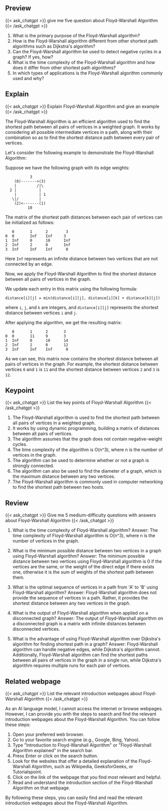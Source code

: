 ## Preview
{{< ask_chatgpt >}}
give me five question about Floyd-Warshall Algorithm
{{< /ask_chatgpt >}}



1. What is the primary purpose of the Floyd-Warshall algorithm?
2. How is the Floyd-Warshall algorithm different from other shortest path algorithms such as Dijkstra's algorithm?
3. Can the Floyd-Warshall algorithm be used to detect negative cycles in a graph? If yes, how?
4. What is the time complexity of the Floyd-Warshall algorithm and how does it differ from other shortest path algorithms?
5. In which types of applications is the Floyd-Warshall algorithm commonly used and why?   

## Explain
{{< ask_chatgpt >}}
Explain Floyd-Warshall Algorithm and give an example
{{< /ask_chatgpt >}}



The Floyd-Warshall Algorithm is an efficient algorithm used to find the shortest path between all pairs of vertices in a weighted graph. It works by considering all possible intermediate vertices in a path, along with their combination so as to find the shortest distance path between every pair of vertices.

Let's consider the following example to demonstrate the Floyd-Warshall Algorithm:

Suppose we have the following graph with its edge weights:

```
           3 
    (0)------->(3) 
    |         /|\ 
  2 |          | 
    |          | 1 
   \|/         | 
    (2)<-------(1) 
          10
```

The matrix of the shortest path distances between each pair of vertices can be initialized as follows:

```
   0       1      2        3
0  0       Inf    Inf     3
1  Inf     0      10      Inf
2  Inf     2      0       Inf
3  Inf     Inf    Inf      0
```

Here `Inf` represents an infinite distance between two vertices that are not connected by an edge.

Now, we apply the Floyd-Warshall Algorithm to find the shortest distance between all pairs of vertices in the graph.

We update each entry in this matrix using the following formula:

```
distance[i][j] = min(distance[i][j], distance[i][k] + distance[k][j])
```

where `i`, `j`, and `k` are integers, and `distance[i][j]` represents the shortest distance between vertices `i` and `j`.

After applying the algorithm, we get the resulting matrix:

```
   0       1      2       3 
0  0       11     9       3 
1  Inf     0      10      14 
2  Inf     2      0       12 
3  Inf     Inf    Inf      0
```

As we can see, this matrix now contains the shortest distance between all pairs of vertices in the graph. For example, the shortest distance between vertices `0` and `1` is `11` and the shortest distance between vertices `2` and `3` is `12`.   

## Keypoint
{{< ask_chatgpt >}}
List the key points of Floyd-Warshall Algorithm
{{< /ask_chatgpt >}}



1. The Floyd-Warshall algorithm is used to find the shortest path between all pairs of vertices in a weighted graph.
2. It works by using dynamic programming, building a matrix of distances between all pairs of vertices.
3. The algorithm assumes that the graph does not contain negative-weight cycles.
4. The time complexity of the algorithm is O(n^3), where n is the number of vertices in the graph.
5. The algorithm can be used to determine whether or not a graph is strongly connected.
6. The algorithm can also be used to find the diameter of a graph, which is the maximum distance between any two vertices.
7. The Floyd-Warshall algorithm is commonly used in computer networking to find the shortest path between two hosts.   

## Review
{{< ask_chatgpt >}}
Give me 5 medium-difficulty questions with answers about Floyd-Warshall Algorithm
{{< /ask_chatgpt >}}



1. What is the time complexity of Floyd-Warshall algorithm?
Answer: The time complexity of Floyd-Warshall algorithm is O(n^3), where n is the number of vertices in the graph.

2. What is the minimum possible distance between two vertices in a graph using Floyd-Warshall algorithm?
Answer: The minimum possible distance between two vertices using Floyd-Warshall algorithm is 0 if the vertices are the same, or the weight of the direct edge if there exists one, otherwise it is the sum of weights of the shortest path between them.

3. What is the optimal sequence of vertices in a path from 'A' to 'B' using Floyd-Warshall algorithm?
Answer: Floyd-Warshall algorithm does not provide the sequence of vertices in a path. Rather, it provides the shortest distance between any two vertices in the graph.

4. What is the output of Floyd-Warshall algorithm when applied on a disconnected graph?
Answer: The output of Floyd-Warshall algorithm on a disconnected graph is a matrix with infinite distances between disconnected vertices.

5. What is the advantage of using Floyd-Warshall algorithm over Dijkstra's algorithm for finding shortest path in a graph?
Answer: Floyd-Warshall algorithm can handle negative edges, while Dijkstra's algorithm cannot. Additionally, Floyd-Warshall algorithm can find the shortest paths between all pairs of vertices in the graph in a single run, while Dijkstra's algorithm requires multiple runs for each pair of vertices.   

## Related webpage
{{< ask_chatgpt >}}
List the relevant introduction webpages about Floyd-Warshall Algorithm
{{< /ask_chatgpt >}}



As an AI language model, I cannot access the internet or browse webpages. However, I can provide you with the steps to search and find the relevant introduction webpages about the Floyd-Warshall Algorithm. You can follow these steps:

1. Open your preferred web browser.
2. Go to your favorite search engine (e.g., Google, Bing, Yahoo).
3. Type "Introduction to Floyd-Warshall Algorithm" or "Floyd-Warshall Algorithm explained" in the search bar.
4. Press Enter or click on the search button.
5. Look for the websites that offer a detailed explanation of the Floyd-Warshall Algorithm, such as Wikipedia, GeeksforGeeks, or Tutorialspoint.
6. Click on the link of the webpage that you find most relevant and helpful.
7. Read and understand the introduction section of the Floyd-Warshall Algorithm on that webpage.

By following these steps, you can easily find and read the relevant introduction webpages about the Floyd-Warshall Algorithm.   

